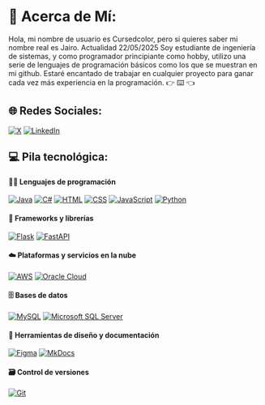 # 💫 Acerca de Mí:
Hola, mi nombre de usuario es Cursedcolor, pero si quieres saber mi nombre real es Jairo. Actualidad 22/05/2025 Soy estudiante de ingeniería de sistemas, y como programador principiante como hobby, utilizo una serie de lenguajes de programación básicos como los que se muestran en mi github. Estaré encantado de trabajar en cualquier proyecto para ganar cada vez más experiencia en la programación. :point_right: :keyboard: :point_left:


## 🌐 Redes Sociales:
[![X](https://img.shields.io/badge/X-black.svg?logo=X&logoColor=white)](https://x.com/Curcolor) 
[![LinkedIn](https://custom-icon-badges.demolab.com/badge/LinkedIn-0A66C2?logo=linkedin-white&logoColor=fff)](https://www.linkedin.com/in/jairo-andrés-arcia-osorio-a66525201)

## 💻 Pila tecnológica:

#### 🧑‍💻 Lenguajes de programación
[![Java](https://img.shields.io/badge/Java-%23ED8B00.svg?logo=openjdk&logoColor=white)](#)
[![C#](https://custom-icon-badges.demolab.com/badge/C%23-%23239120.svg?logo=cshrp&logoColor=white)](#)
[![HTML](https://img.shields.io/badge/HTML-%23E34F26.svg?logo=html5&logoColor=white)](#)
[![CSS](https://img.shields.io/badge/CSS-1572B6?logo=css3&logoColor=fff)](#)
[![JavaScript](https://img.shields.io/badge/JavaScript-F7DF1E?logo=javascript&logoColor=000)](#)
[![Python](https://img.shields.io/badge/Python-3776AB?logo=python&logoColor=fff)](#)

#### 🧩 Frameworks y librerías
[![Flask](https://img.shields.io/badge/Flask-000?logo=flask&logoColor=fff)](#)
[![FastAPI](https://img.shields.io/badge/FastAPI-009485.svg?logo=fastapi&logoColor=white)](#)

#### ☁️ Plataformas y servicios en la nube
[![AWS](https://img.shields.io/badge/AWS-%23FF9900.svg?logo=amazon-web-services&logoColor=white)](#)
[![Oracle Cloud](https://custom-icon-badges.demolab.com/badge/Oracle%20Cloud-F80000?logo=oracle&logoColor=white)](#) 

#### 🗄️ Bases de datos
[![MySQL](https://img.shields.io/badge/MySQL-4479A1?logo=mysql&logoColor=fff)](#) 
[![Microsoft SQL Server](https://custom-icon-badges.demolab.com/badge/Microsoft%20SQL%20Server-CC2927?logo=mssqlserver-white&logoColor=white)](#)

#### 🎨 Herramientas de diseño y documentación
[![Figma](https://img.shields.io/badge/Figma-F24E1E?logo=figma&logoColor=white)](#)
[![MkDocs](https://img.shields.io/badge/MkDocs-526CFE?logo=materialformkdocs&logoColor=fff)](#)

#### 🗃️ Control de versiones
[![Git](https://img.shields.io/badge/Git-F05032?logo=git&logoColor=fff)](#)

<!-- Proudly created with GPRM ( https://gprm.itsvg.in ) -->

